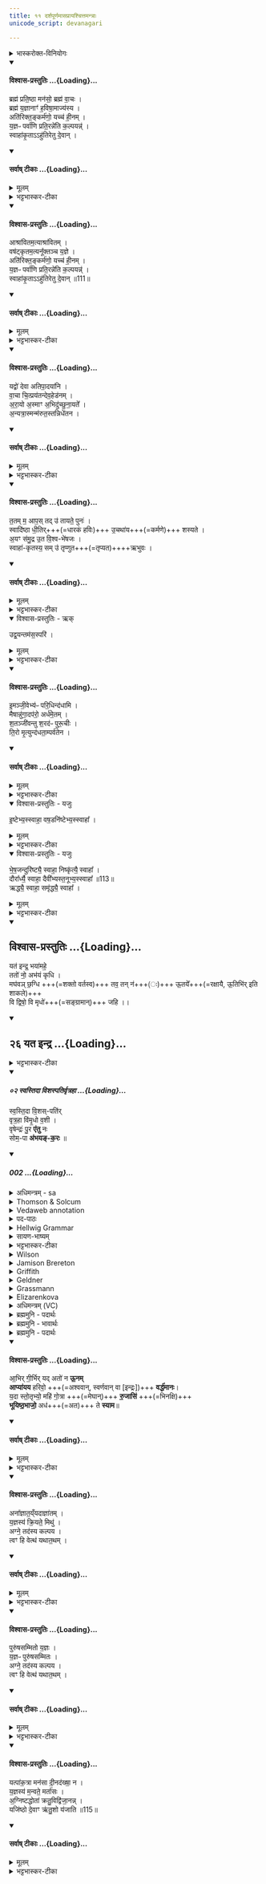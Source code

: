 ```yaml
---
title: ११ दर्शपूर्णमासप्रायश्चित्तमन्त्राः
unicode_script: devanagari

---
```

<details><summary>भास्करोक्त-विनियोगः</summary>

1अथ दर्शपूर्णमासयोः प्रायश्चित्तहोमा नित्याः - ब्रह्म प्रतिष्ठेति द्वे पञ्चपदे शक्वर्यौ ॥ 
</details>
<div class="js_include" newlevelforh1="4" title="विश्वास-प्रस्तुतिः" unfilled url="/vedAH_yajuH/taittirIyam/sArasvata-vibhAgaH/brAhmaNam/Rk/vishvAsa-prastutiH/3/7_achChidra-prAyashchittAdi/11/02_brahma_pratiShThA.md">
<details open><summary><h4>विश्वास-प्रस्तुतिः ...{Loading}...</h4></summary>

ब्रह्म॑ प्रति॒ष्ठा मन॑सो॒ ब्रह्म॑ वा॒चः ।  
ब्रह्म॑ य॒ज्ञानाꣳ॑ ह॒विषा॒माज्य॑स्य ।  
अति॑रिक्त॒ङ्कर्म॑णो॒ यच्च॑ ही॒नम् ।  
य॒ज्ञᳶ पर्वा॑णि प्रति॒रन्ने॑ति क॒ल्पयन्न्॑ ।  
स्वाहा॑कृ॒ताऽऽहु॑तिरेतु दे॒वान् ।
</details>
</div>
<div class="js_include" newlevelforh1="4" title="सर्वाष् टीकाः" unfilled url="/vedAH_yajuH/taittirIyam/sArasvata-vibhAgaH/brAhmaNam/Rk/sarvASh_TIkAH/3/7_achChidra-prAyashchittAdi/11/02_brahma_pratiShThA.md">
<details open><summary><h4>सर्वाष् टीकाः ...{Loading}...</h4></summary>
<details><summary>मूलम्</summary>

ब्रह्म॑ प्रति॒ष्ठा मन॑सो॒ ब्रह्म॑ वा॒चः ।  
ब्रह्म॑ य॒ज्ञानाꣳ॑ ह॒विषा॒माज्य॑स्य ।  
अति॑रिक्त॒ङ्कर्म॑णो॒ यच्च॑ ही॒नम् ।  
य॒ज्ञᳶ पर्वा॑णि प्रति॒रन्ने॑ति क॒ल्पयन्न्॑ ।  
स्वाहा॑कृ॒ताऽऽहु॑तिरेतु दे॒वान् ।
</details>
<details><summary>भट्टभास्कर-टीका</summary>

ब्रह्म आत्मा कर्मणामपादानम् । यथा - 'यत एव यज्ञं प्रयुङ्क्ते । तदेनं प्रतिष्ठापयति' इति । ईश्वरस्य क्रियाशक्तिः वाताख्यः विश्वोपादानभूतः परमात्मा । तदेव ब्रह्म प्रतिष्ठा मनसः, वाचः, यज्ञानां, तत्साधनानां च हविषां, आज्यस्य च । तस्मात् अस्य कर्मणो यदतिरिक्तं मात्राधिक्येन कृतं यच्च हीनं मात्राया ऊनं तत्सर्वं यज्ञः यष्टव्यं तदेव ब्रह्म कल्पयन् गुणीकुर्वन् फलसाधनसमर्थं कुर्वन् पर्वाणि यागकालांश्च प्रतिरन् सम्यङ्निर्वर्तितयागतया वर्धयन् अशून्यं कुर्वन् एति अविच्छेदेन वर्तते । तदर्थं इयं स्वाहाकृता स्वाहाकारेण संस्कृता आहुतिः देवान् एतु गच्छतु तेषां स्थितये भवतु ॥
</details>
</details>
</div>
<div class="js_include" newlevelforh1="4" title="विश्वास-प्रस्तुतिः" unfilled url="/vedAH_yajuH/taittirIyam/sArasvata-vibhAgaH/brAhmaNam/Rk/vishvAsa-prastutiH/3/7_achChidra-prAyashchittAdi/11/05_AshrAvitamatyAshrAvitam_vaShaTkRtamatyanUktanch.md">
<details open><summary><h4>विश्वास-प्रस्तुतिः ...{Loading}...</h4></summary>

आश्रा॑वितम॒त्याश्रा॑वितम् ।  
वष॑ट्कृतम॒त्यनू᳚क्तञ्च य॒ज्ञे ।  
अति॑रिक्त॒ङ्कर्म॑णो॒ यच्च॑ ही॒नम् ।  
य॒ज्ञᳶ पर्वा॑णि प्रति॒रन्ने॑ति क॒ल्पयन्न्॑ ।  
स्वाहा॑कृ॒ताऽऽहु॑तिरेतु दे॒वान् ॥111॥
</details>
</div>
<div class="js_include" newlevelforh1="4" title="सर्वाष् टीकाः" unfilled url="/vedAH_yajuH/taittirIyam/sArasvata-vibhAgaH/brAhmaNam/Rk/sarvASh_TIkAH/3/7_achChidra-prAyashchittAdi/11/05_AshrAvitamatyAshrAvitam_vaShaTkRtamatyanUktanch.md">
<details open><summary><h4>सर्वाष् टीकाः ...{Loading}...</h4></summary>
<details><summary>मूलम्</summary>

आश्रा॑वितम॒त्याश्रा॑वितम् ।  
वष॑ट्कृतम॒त्यनू᳚क्तञ्च य॒ज्ञे ।  
अति॑रिक्त॒ङ्कर्म॑णो॒ यच्च॑ ही॒नम् ।  
य॒ज्ञᳶ पर्वा॑णि प्रति॒रन्ने॑ति क॒ल्पयन्न्॑ ।  
स्वाहा॑कृ॒ताऽऽहु॑तिरेतु दे॒वान् ॥111॥
</details>
<details><summary>भट्टभास्कर-टीका</summary>

2आश्रावितमिति ॥ अस्मिन् यज्ञे यत् आश्रावितं सम्यङ्निर्वर्तिताश्रावणं अत्याश्रावितं असमीचीनाश्रावणं वषट्कृतं सम्यक् वषट्कारेण दत्तं अत्यनूक्तं असमीचीनानुवचनम् ।  
अतिरिक्तमित्यादि । समानम् । समीचीनकरणमत्र कल्पनं वेदितव्यम् ॥  

-  तस्मात् अस्य कर्मणो यदतिरिक्तं मात्राधिक्येन कृतं यच्च हीनं मात्राया ऊनं तत्सर्वं यज्ञः यष्टव्यं तदेव ब्रह्म कल्पयन् गुणीकुर्वन् फलसाधनसमर्थं कुर्वन् पर्वाणि यागकालांश्च प्रतिरन् सम्यङ्निर्वर्तितयागतया वर्धयन् अशून्यं कुर्वन् एति अविच्छेदेन वर्तते । तदर्थं इयं स्वाहाकृता स्वाहाकारेण संस्कृता आहुतिः देवान् एतु गच्छतु तेषां स्थितये भवतु ॥
</details>
</details>
</div>
<div class="js_include" newlevelforh1="4" title="विश्वास-प्रस्तुतिः" unfilled url="/vedAH_yajuH/taittirIyam/sArasvata-vibhAgaH/brAhmaNam/Rk/vishvAsa-prastutiH/3/7_achChidra-prAyashchittAdi/11/08_yadvo_devA.md">
<details open><summary><h4>विश्वास-प्रस्तुतिः ...{Loading}...</h4></summary>

यद्वो॑ देवा अतिपा॒दया॑नि ।  
वा॒चा चि॒त्प्रय॑तन्देव॒हेड॑नम् ।  
अ॒रा॒यो अ॒स्माꣳ अ॒भिदु॑च्छुना॒यते᳚ ।  
अ॒न्यत्रा॒स्मन्म॑रुत॒स्तन्निधे॑तन ।
</details>
</div>
<div class="js_include" newlevelforh1="4" title="सर्वाष् टीकाः" unfilled url="/vedAH_yajuH/taittirIyam/sArasvata-vibhAgaH/brAhmaNam/Rk/sarvASh_TIkAH/3/7_achChidra-prAyashchittAdi/11/08_yadvo_devA.md">
<details open><summary><h4>सर्वाष् टीकाः ...{Loading}...</h4></summary>
<details><summary>मूलम्</summary>

यद्वो॑ देवा अतिपा॒दया॑नि ।  
वा॒चा चि॒त्प्रय॑तन्देव॒हेड॑नम् ।  
अ॒रा॒यो अ॒स्माꣳ अ॒भिदु॑च्छुना॒यते᳚ ।  
अ॒न्यत्रा॒स्मन्म॑रुत॒स्तन्निधे॑तन ।
</details>
<details><summary>भट्टभास्कर-टीका</summary>

3यद्व डति जगती त्रिष्टुब्वा ॥ हे देवाः! मरुतः! युष्माकं संबन्धि यत् कर्म अहं अतिपादयानि अतिपन्नं यथाकामं करोमि । अकरणं अन्यथा करणं चातिपत्तिः । कामचारकरणे लोट् । वाचा चित् वाचा च, सामर्थ्यात् मनसा चेति गम्यते । प्रयतं प्रकर्षेण यतं उपरतम् । यम उपरमे । अत एव देवहेडनं देवानां क्रोधनम् । यच्चास्मान् अरायः निर्धनान् । 'ऊडिदम्' इति विभक्तेरुदात्तत्वं रैशब्दादपि भवति । अभिदुच्छुनायते आभिमुख्येन नाशयति अस्मान्वा अभिलक्ष्य दुच्छुनेवाचरति । दुच्छुना दारिद्र्यम्, तदिवास्मान् पीडयतीति यावत् । ईदृशं अतिपन्नं कर्म तत् अस्मत्तः अन्यत्र निधेतन स्थापयत तत्फलं अस्मासु मा भूत् । दधातेर्लिङि 'लिङ्याशिष्यङ्' यासुट्, 'अतो येयः' 'तप्तनप्तनधनाश्च' इति तनादेशः ॥
</details>
</details>
</div>
<div class="js_include" newlevelforh1="4" title="विश्वास-प्रस्तुतिः" unfilled url="/vedAH_yajuH/taittirIyam/sArasvata-vibhAgaH/brAhmaNam/Rk/vishvAsa-prastutiH/3/7_achChidra-prAyashchittAdi/11/11_tatamma_Apastadu.md">
<details open><summary><h4>विश्वास-प्रस्तुतिः ...{Loading}...</h4></summary>

त॒तम् म॒ आप॒स् तद् उ॑ तायते॒ पुनः॑ ।  
स्वादि॑ष्ठा धी॒तिर्+++(=धारकं हविः)+++ उ॒चथा॑य+++(=कर्मणे)+++ शस्यते ।  
अ॒यꣳ स॑मु॒द्र उ॒त वि॒श्व-भे॑षजः ।  
स्वाहा॑-कृतस्य॒ सम् उ॑ तृप्णुत+++(=तृप्यत)++++ऋभुवः ।
</details>
</div>
<div class="js_include" newlevelforh1="4" title="सर्वाष् टीकाः" unfilled url="/vedAH_yajuH/taittirIyam/sArasvata-vibhAgaH/brAhmaNam/Rk/sarvASh_TIkAH/3/7_achChidra-prAyashchittAdi/11/11_tatamma_Apastadu.md">
<details open><summary><h4>सर्वाष् टीकाः ...{Loading}...</h4></summary>
<details><summary>मूलम्</summary>

त॒तम्म॒ आप॒स्तदु॑ तायते॒ पुनः॑ ।  
स्वादि॑ष्ठा धी॒तिरु॒चथा॑य शस्यते ।  
अ॒यꣳ स॑मु॒द्र उ॒त वि॒श्वभे॑षजः ।  
स्वाहा॑कृतस्य॒ समु॑तृप्णुतर्भुवः ।
</details>
<details><summary>भट्टभास्कर-टीका</summary>

4ततं म इति जगती ॥ मम **आपः** कर्म **ततं** विस्तीर्णं यावज्जीवसंकल्पात् ।  
**तद्** एव इदानीं अनेन होमेन **पुनः तायते** भूयोपि विस्तीर्यते । किञ्च - **स्वादिष्ठा** स्वादुतमा **धीतिः** धारकं हविः । संज्ञायां क्तिन् । **उचथाय** कर्मणे हविषः समवायाधारत्वात् उचथः । उच समवाये, औणादिकः थप्रत्ययः । यत्र समवैति तदर्थं स्वादिष्ठं भूत्वा अनेन होमेन हविः शस्यते, प्रशस्ततां भजते । यस्मादेवं तस्मात् **अयं समुद्रः** समुद्रोपमम् इदं दीयमानं आज्यं, अपि च **विश्वभेषजः** सर्वानिष्ट-शमनहेतुः, न तु धृतान्तरवत् कतिपयरोगभेषजम् ।  
तस्य तादृशस्य **स्वाहाकृतस्य** स्वाहाकारेण प्रदत्तस्य **समु तृप्णुत**, उकारो ऽवधारणे, संतृप्यत, यस्य णुत्वम् । हे ऋभुवः! देवाः! । छान्दसः उवङादेशः । सुहितार्थयोगे षष्ठीसमासप्रतिषेधेन षष्ठ्याः ज्ञापितत्वात् स्वाहाकृतस्येति षष्ठी ।
</details>
</details>
</div>
<details open><summary>विश्वास-प्रस्तुतिः - ऋक्</summary>

उद्व॒यन्तम॑स॒स्परि॑ ।  
</details>
<details><summary>मूलम्</summary>

उद्व॒यन्तम॑स॒स्परि॑ ।  
</details>
<details><summary>भट्टभास्कर-टीका</summary>

उद्वयं तमस इत्यादि नवानां प्रतीका गृह्यन्ते । व्याख्याताश्च ग्रहकाण्डादिषु मन्त्राः । उद्वयं तमसस्परि पश्यन्तः , उदु त्यं जातवेदसं , चित्रं देवानां62, इमं मे वरुण श्रुधि , तत्त्वा यामि ब्रह्मणा63, त्वं नो अग्ने वरुणस्य , स त्वंनो अग्रेऽवमः64, त्वमग्ने अयाऽस्ययासन् , प्रजापते न त्वत् ॥  

-  उद्व॒यन्तम॑स॒स्परि॑ ।  
पश्य॑न्तो॒ ज्योति॒रुत्त॑रम् ।  
दे॒वन्दे॑व॒त्रा सूर्य᳚म् ।  
अग॑न्म॒ ज्योति॑रुत्त॒मम् ॥ 43॥   

  -  टीका 25अथ पञ्चविंशीमाह - तमसस्परि तमसः अन्धकारात् परि ऊर्ध्वं उत्तरमुत्कृष्टं ज्योतिः उत्पश्यन्त उत्कर्षेण पश्यन्तो वयं देवत्रा देवेषु मध्ये देवं द्योतमानं सूर्यरूपमुत्तमं ज्योतिः अगन्म प्राप्ताः स्मः । 'यद्देवा देवहेडनम्' इत्येताः षडृचः पापक्षयार्थे कर्मणि द्रष्टव्याः ॥


इ॒मम्मे॑ वरुण॒ तत्त्वा॑ यामि ।  

- इ॒मम्मे॑ वरुण श्रुधी॒ हव॑म॒द्या च॑ मृडय ।   
त्वाम॑व॒स्युराच॑के ।   

  - अथ 'ये कृष्णास्स्युस्तं वारुणं चरुं निर्वपेत्' इत्यस्याः पुरोनुवाक्या - इमं म इति गायत्री । श्रुधीति प्रथमपादान्तः ॥ हे वरुण इममस्मदीयं हवमाह्वानं श्रुधि शृणु । 'बहुलं छन्दसि' इति शपो लुक् । 'श्रुशृणुपृकृवृभ्यः' इति धिभावः । श्रुत्वा चाद्यैव मां मृडय सुखय । यस्मादहं त्वामवस्युः रक्षणमात्मन इच्छन् । 'क्याच्छन्दसि' इत्युप्रत्ययः । आचके आभिमुख्येन शब्दयामि प्रार्थये । कै गै शब्दे ॥
  - 'यावतोऽश्वान् प्रतिगृह्णीयात् तावतो वारुणान् चतुष्कपालान्निर्वपेत्' इत्यस्याः पुरोऽनुवाक्या - इमं मे वरुण श्रुधी हवम् इति गायत्री ॥ 'इन्द्रं वो विश्वतस्परीन्द्रं नरः' इत्यत्र व्याख्याता । हे वरुण इमं मे हवं आह्वानं श्रुधि शृणु । अद्यास्मिम् कर्मणि मां मृडय त्वामहं अवस्युः -रक्षणाय आचके आभिमुख्येन भजे ॥

- तत्त्वा॑ यामि॒ ब्रह्म॑णा॒ वन्द॑मान॒स्तदाशा᳚स्ते॒ यज॑मानो ह॒विर्भिः॑ ।  
  अहे॑डमानो वरुणे॒ह बो॒द्ध्युरु॑शꣳस॒ मा न॒ आयु॒ᳶ प्रमो॑षीः ॥

  -  तत्रैव याज्या - तत्त्वेति त्रिष्टुप् ॥ हे वरुण ब्रह्मणा मन्त्रेण त्वामेव वन्दमानः स्तुवन्नहं तत्तदर्थम् । चतुर्थ्या लुक् । तदर्थमेव त्वां यामि भजे । यद्वा - तदेव त्वां यामि याचे । छान्दसोन्त्यलोपः, परस्मैपदं च । यजमानोपि सर्वस्तदेवाशास्ते हविर्भिश्चरुपुरोडाशादिभिः हे उरुशंस महास्तुतिक त्वमपि तामस्मदीयां विज्ञापनां इह कर्माणि अहेडमानः अक्रुद्ध्यन् बोधि बुध्यस्व । पूर्ववद्विकरणस्य लुक्, 'हुझल्भ्यो हेर्धिः', 'वा छन्दसि' इत्यपित्त्वादेव ङित्त्वाभावाद्गुणः, अन्त्यलोपश्छान्दसः । किम्पुनस्तत्प्रार्थनीयमित्याह - नः अस्माकं आयुर्दीप्तिमन्नं वा मा प्रमोषीः मा छेत्सीः तदर्थं विशं च रा[राष्ट्रं चा]वगमयेति भावः ॥

  - 12 तत्रैव याज्या - तत्त्वा यामि ब्रह्मणा वन्दमान इति त्रिष्टुप् ॥ इयमपि तत्रैव व्याख्याता । हे वरुण अहं ब्रह्मणा मन्त्रेण हविषा त्वां वन्दमानः स्तुवन् अहं त्वामभियाचे यजमानोऽपि तदेव हविर्भिराशास्ते त्वमपि तत्? अहेडमानः अक्रुध्यन् इह कर्मणि बुद्ध्यस्व । किंपुनः तत्? हे वरुण उरु शंसमानः अस्माकमायुर्मा प्रमोषीरिति ॥

उदु॒त्यञ्चि॒त्रम् ॥112॥  

-  मन्त्रः   [ उदु॒ त्यञ्जा॒तवे॑दसन्दे॒वव्ँव॑हन्ति के॒तवः॑ ।  
   दृ॒शे विश्वा॑य॒ सूर्य᳚म् ॥      

  - टीका अथ दाक्षिणं काण्डं सौम्यमेव । तत्र शौरीभ्यामृग्भ्यां गार्हपत्ये जुहोति - उदुत्यमिति प्रथमा गायत्री, द्वितीया त्रिष्टुप् ॥   
तत्र प्रथमा - 'उदायुषा' इत्यत्र व्याख्याता । त्यं तं इमं देवं जातवेदसं जातप्रज्ञं जातानां वेदितारं केतवो रश्मय उद्वहन्ति ऊर्ध्वं वहन्ति दृशे द्रष्टुं विश्वाय विश्वार्थं, विश्वो लोको यथैनं पश्येदिति । 'सुवर्गाय वा एतानि लोकाय हुयन्ते यद्दाक्षिणानि' इत्यादि ब्राह्मणम् ॥]  

  -  5'यो ब्रह्मवर्चसकामस्स्यात्तस्मा एतं सौर्यं चरुं निर्वपेत्' इत्यस्याः पुरोनुवाक्या - उदु त्यमिति गायत्री ॥ व्याख्यातेयं ग्रहेषु , अस्या इदं प्रतीकग्रहणम् । तमिमं जातवेदसं देवं सूर्यं केतवो रश्मय उद्वहन्ति विश्वस्य लोकस्य दर्शनार्थमिति ॥   

  - सौर्यर्चा कृष्णाजिनं पुरस्तात्प्रत्यानह्यत्यूर्ध्वग्रीवम् - उदुत्यमिति गायत्र्या ॥ त्यं तं जातवेदसं जातानां वेदितारम् । 'गतिकारकयोरपि' इत्यसुन्प्रत्ययः । जातप्रज्ञानं वा सूर्यं देवं देवनादिगुणयुक्तं उद्वहन्ति ऊर्ध्वं वहन्ति केतवो रश्मयः दृशे द्रष्टुम् । 'दृशे विख्ये च' इति निपात्यते । विश्वाय विश्वार्थं विश्वं लोको यथा एनं पश्येत् तदनुरूपमुद्वहन्ति । स्मैभावाभावश्छान्दंसः । क्रियमाणेन का सङ्गतिः? उच्यते - एतस्य कर्मणस्सामर्थ्यादेतदेवं भवतीति ॥   

  - 31अथ सौम्यस्य पुरोनुवाक्या याज्या चा - 'उदु त्यं जात्वेदसम्', 'चित्रं देवानाम्' इति गायत्रीत्रिष्टुभौ ॥ व्याख्याते चैते । अत्र प्रतीकग्रहणम् । तमिमं जातवेदसं जातप्रज्ञानं सूर्यं देवं केतवः उद्वहन्ति यथा सर्वेषां द्रष्टुं योग्यो भवतीति ॥  


-  मन्त्रः   चि॒त्रन्दे॒वाना॒मुद॑गा॒दनी॑क॒ञ्चख्षु॑र्मि॒त्रस्य॒ वरु॑णस्या॒ग्नेः ।  
  आऽप्रा॒ द्यावा॑पृथि॒वी अ॒न्तरि॑ख्ष॒ꣳ॒ सूर्य॑ आ॒त्मा जग॑तस्त॒स्थुष॑श्च ॥  

  -  टीका अथ द्वितीया - चित्रं चायनीयं देवानामनीकं सङ्घातरूपम्मण्डलम् । यद्वा - देवानां रश्मीनां अनीकं मुखं समुदायस्थानं वा । मित्रादीनां देवानामपि चक्षुस्स्थानं , तेपि हि तेन प्रकाशितं पश्यन्ति । यद्वा - मित्रत्वादिपदप्राप्तिहेतुत्वाच्चक्षुरित्युपचर्यते । उपलक्षणं चैतत्, सर्वदेवतापदलाभहेतुत्वात्; भवति मण्डलोपासनमिति । इर्दृशमण्डलमुदगात् उदेति । छान्दसो लुङ्, 'गातिस्था' इति सिचो लुक् । यदा ईदृशम्मण्डलमुदेति तदा तन्मण्डलान्तर्गतो भगवान् सूर्यः जगतो जङ्गमस्य तस्थुषः स्थावरस्य च विश्वस्यात्मा द्यावापृथिवी द्यावापृथिव्यौ अन्तरिक्षं च रश्मिभिराप्राः आपूरयति । प्रा पूरणे पुरुषव्यत्ययः, अदादित्वाच्छपो लुक् । द्यौश्च पृथिवी च द्यावापृथिव्यौ । 'दिवो द्यावा' इति द्यावादेशः, 'वा छन्दसि' इति पूर्वसवर्णदीर्घः', 'देवताद्वन्द्वे च' इति पूर्वोत्तरयोर्युगपत्प्रकृतिस्वरत्वम्, पृथिवीशब्दो ङीषन्तोन्तोदात्तः । ईदृशो भगवाननेन होमेनास्माकमभिमतं साधयत्विति ॥

  -  32द्वितीया - चित्रं चायनीयं देवानां सर्वेषामनीकं अनीकभूतं मित्रस्य वरुणस्य च अग्नेश्चक्षुस्थानीयं जङ्गमस्य स्थावरस्य आत्मभूतः सूर्य उदगात् उदेति । उदेत्य च द्यावापृथिवी अन्तरिक्षं च रश्मिभिरापूरयतीति ॥

  -  6तत्रैव याज्या - चित्रमिति त्रिष्टुप् ॥ इयमपि तत्रैव व्याख्याता । प्रतीकग्रहणमेवेदम् । चित्रं चायनीयं देवानामनीकं चमूस्थानीयं मित्रादीनामपि चक्षुस्स्थानीयमुदगादुद्गच्छति । उदुत्यं च द्यावापृथिवी अन्तरिक्षं च आप्रा आप्रात् आपूरयन्ति । जगतः जङ्गमस्य तस्थुषः स्थावरस्य चात्मा सूर्य इति ॥

त्वन्नो॑ अग्ने॒ स त्वन्नो॑ अग्ने ।  

- पूर्णमन्त्रपाठः  
-  [ त्वन्नो॑ अग्ने॒ वरु॑णस्य वि॒द्वान्दे॒वस्य॒ हेडोऽव॑ यासिसीष्ठाः  ।  
यजि॑ष्ठो॒ वह्नि॑तम॒श्शोशु॑चानो॒ विश्वा॒ द्वेषाꣳ॑सि॒ प्र मु॑मुग्ध्य॒स्मत्  ।  

- अथ त्वं नो अग्ने स त्वं नो अग्ने इति गायत्रीत्रिष्टुभौ ॥
क्वचिदाग्निवारुणे विनियोगो द्रष्टव्यः ।  
प्रायश्चित्ते वा । तत्र प्रथमा - हे अग्ने विद्वान् सर्वार्थसाधनो वा यज्ञे स त्वं देवस्य वरुणस्य हेडः क्रोधः अनादरो वा पाशग्रहणादिकः नः अस्माकं अस्मत्संबन्धि अवयासिसीष्ठाः अपनय । अवपूर्वात् यासेर्ण्यन्तादाशीर्लिङि इडादावपि णिलोपश्छान्दसः । 'छन्दस्युभयथा' इति लिङ्वा सार्वधातुकत्वादिडभावो ङित्त्वं च । किं च – यजिष्ठः यष्टृतमः । यष्टृशब्दात् 'तुश्छन्दसि' इतीष्ठन् प्रत्ययः । 'तुरिष्ठमेयस्सु' इति तृशब्दस्य लोपः । वह्नितमः हविषां वोढृतमः शोशुचानः अतिशयेन दीप्यमानः । 'अभ्यस्तानामादिः' इत्याद्युदात्तत्वम् । ईदृशः त्वं विश्वानि वरुणव्यतिरिक्तान्यपि द्वेष्टॄणि वा रक्षःप्रभृतीनि अस्मत् अस्मत्तः प्रमुमुग्धि प्रकर्षेण मोचय । 'बहुर्लं छन्दसि' इति शपश्लुः ॥

- पूर्णमन्त्रपाठः  
- स त्वन्नो॑ अग्नेऽव॒मो भ॑वो॒ती नेदि॑ष्ठो अ॒स्या उ॒षसो॒ व्यु॑ष्टौ  ।  
अव॑ यख्ष्व नो॒ वरु॑णम् [72] ररा॑णो वी॒हि मृ॑डी॒कꣳ सु॒हवो॑ न एधि  ।  

- अथ द्वितीया - हे अग्ने स त्वं नः अस्माकं अवमः अविता भव ऊत्या गमनेन । यद्वा - ऊत्या रक्षणेन अवमः अर्वाचीनः प्रत्यासन्नो भव । अस्या उषसो रात्रेरवसाने प्रातरेव अस्माकं नेदिष्ठः अन्तिकतमः अस्मिन् दिवसे प्रातरेव अस्मत्पार्श्वमागतस्त्वमिदानीं तत्क्षणेनापि प्रत्यासन्नतरो भवेति । 'अन्तिकबाढ योर्नेदसाधौ' । किञ्च - रराणः अस्मदीये परिचरणे रममाण अस्माकं वरुणं वारकं वरुणप्रवर्तितं वा पापरोगादिकमवयक्ष्व नाशय । 'बहुलं छन्दसि' इति शपो लुक् । रातेः शानचि अन्त्यलोपश्छान्दसः, पूर्वपदाद्युदात्तत्वम् । तदर्थं वीहि भुङ्क्ष्व मृडीकं सुखहेतुमिदं हविः । किञ्च - नः अस्माकं सुहवः शोभनाह्वानश्च एधि भव । आह्वानप्रयोजनस्य सद्यस्सम्पत्तिः शोभनत्वम् । 'आद्युदात्तं द्व्यच्छन्दसि' इत्युत्तरपदाद्युदात्तत्वम् ॥]

त्वम॑ग्ने अ॒यासि॒ प्रजा॑पते ।  


-   मन्त्रः
त्वम॑ग्ने अ॒यासि॑ ।  
अ॒या सन्मन॑सा हि॒तः ।  
अ॒या सन् ह॒व्यमू॑हिषे ।  
अ॒या नो॑ धेहि भेष॒जम् ।  

  - टीका 23त्वमग्ने अयाऽसीत्यनुष्टुप् ॥ हें! अग्रे! त्वं अया अयमेवासि । इदमः प्रथमैकवचनस्य 'सुपां सुलुक्' इति डादेशः । टिलोपे 'अनुदात्तस्य च यत्रोदात्तलोपः' इति उदात्तनिवृत्तिस्वरेण आकारस्य उदात्तत्वम् । अयमेवासि त्वम् । तव याथात्म्यं न जानीमः यं त्वां वयं प्रपश्यामः अयमेवासि । किं च अया अयमेव सन् मनसा हितः युक्तैर्धृतः । नान्यं जानीम इति । अपि च अयमेव सन् हव्यमूहिषे आस्माकीनं हविर्वह । छान्दसो लिङ् । किञ्च अयमेव त्वमस्माकं भेषजमनिष्टशमनं धेहि अस्मासु स्थापय । किमनेन रूपेण कर्तुं न शक्यत इति भावः ॥

-  प्रजा॑पते॒ न त्वदे॒तान्य॒न्यो विश्वा॑ जा॒तानि॒ परि॒ ता ब॑भूव ।    
     यत्का॑मास्ते जुहु॒मस्तन्नो॑ अस्तु व॒यꣵ स्या॑म॒ पत॑यो रयी॒णाम् ॥ [28]  

  -  युवराजस्य प्रतिहितस्य गृहे जुहोति - प्रजापत इति त्रिष्टुभा ॥ हे प्रजापते त्वत्तोन्यः कश्चिदपि तान्येतानि विश्वा विश्वानि जातानि जन्मवन्ति वस्तूनि परिबभूव परिभवति वाप्नोति परिगृह्णाति वा । यद्वा - त्वदेतानि त्वत्तो जातानि विश्वानि वस्तूनि कश्चिदन्यः पीरबभूव न त्वमेव परिभवसि, तस्मादेवं तावन्महानुभावस्त्वम् । न च मया किञ्चिदज्ञातमस्ति ; अतो यत्कामा यत्फलं कामयमानाः ते जुहुमस्तन्नोस्माकमस्तु त्वत्प्रसादात् स कामोस्माकं सम्पद्यताम् । 'शीलिकामिभिक्षाचरिभ्यः' इति णः, पूर्वपदप्रकृतिस्वरत्वं च । इदं तु विशेषेणेत्याह - वयं रयीणां धनानां पतयः सर्वदा स्यामेत्याशास्ते ॥

  -  हे प्रजापते न खलु कश्चित् त्वत्तोन्यः तान्येतानि विश्वानि जातानि भूतानि परिबभूव परिभवति । तस्माद्यत्कामा वयं जुहुमस्तन्नोस्माकमस्तु । किञ्च - वयं रयीणां पतयस्स्वामिनश्च स्यामेति ॥

  - 20'यः प्रजाकामस्स्यात्तस्मा एतं प्राजापत्यं गार्मुतं चरुं निर्वपेत्' इत्यस्याः पुरोऽनुवाक्या - प्रजापते न त्वदिति त्रिष्टुप् ॥
व्याख्यातेयं 'सोमस्य त्विषिरसि' इत्यत्र इह त्वस्याः प्रतीकं गृह्यते । हे प्रजापते त्वदन्य एतानि विश्वानि जातानि भुवनानि परिबभूव सर्वतो व्याप्नोति । तस्माद्यद्यत्कामयमानास्ते जुहुमो वयं तत्तथैवास्माकमस्तु वयं रयीणां पतयस्स्यामेति ॥
</details>
<div class="js_include" newlevelforh1="4" title="विश्वास-प्रस्तुतिः" unfilled url="/vedAH_yajuH/taittirIyam/sArasvata-vibhAgaH/brAhmaNam/Rk/vishvAsa-prastutiH/3/7_achChidra-prAyashchittAdi/11/17_imanjIvebhyapH_paridhindadhAmi.md">
<details open><summary><h4>विश्वास-प्रस्तुतिः ...{Loading}...</h4></summary>

इ॒मञ्जी॒वेभ्य॑ᳶ परि॒धिन्द॑धामि ।  
मैषान्नु॑गा॒दप॑रो॒ अर्ध॑मे॒तम् ।  
श॒तञ्जी॑वन्तु श॒रद॑ᳶ पुरू॒चीः ।  
ति॒रो मृ॒त्युन्द॑धता॒म्पर्व॑तेन ।
</details>
</div>
<div class="js_include" newlevelforh1="4" title="सर्वाष् टीकाः" unfilled url="/vedAH_yajuH/taittirIyam/sArasvata-vibhAgaH/brAhmaNam/Rk/sarvASh_TIkAH/3/7_achChidra-prAyashchittAdi/11/17_imanjIvebhyapH_paridhindadhAmi.md">
<details open><summary><h4>सर्वाष् टीकाः ...{Loading}...</h4></summary>
<details><summary>मूलम्</summary>

इ॒मञ्जी॒वेभ्य॑ᳶ परि॒धिन्द॑धामि ।  
मैषान्नु॑गा॒दप॑रो॒ अर्ध॑मे॒तम् ।  
श॒तञ्जी॑वन्तु श॒रद॑ᳶ पुरू॒चीः ।  
ति॒रो मृ॒त्युन्द॑धता॒म्पर्व॑तेन ।
</details>
<details><summary>भट्टभास्कर-टीका</summary>

5इमं जीवेभ्य इति त्रिष्टुप् ॥ जीवेभ्यः जीवनार्थं जीवानां वा परिधिं सर्वतः धातारं रक्षकं दधामि स्थापयामि एतद्धोमात्मकम् । अतः एषां अनेन होमेन रक्षितानां जीवानां मध्ये अपरः कश्चिदपि मा गात् मा गमत् । नु इति क्षिप्रार्थे । एतमर्धं पुरुषायुषस्य प्रथमार्धं पञ्चाशद्वर्षलक्षणं आयुष्ट्वेन मा गात् तावत्यायुषि मा मृतेति यावत् । यद्बा - एतमर्थं ऋद्धिं ऋद्धिहेतुम् । वर्णव्यत्ययो वा एतमर्धम् । प्रथमे पक्षे छान्दसमाद्युदात्तत्वम् । किन्तु शतं जीवन्तु शरदः संवत्सरान् पुरूचीः पुरून् बडून्वा नानाविधान् भोगान् अञ्चतीति, नकाराकारयोः लुप्तयोः 'चौ' इति दीर्घत्वम् । अत एव मृत्युं तिरोदधतां विनष्टं कुरुताम् पर्वतेन पर्वणि क्रियमाणेन अनेन होमेन । 'पर्वमरुद्भ्यां तन्' इति तन्प्रत्ययः । पर्वतवदभेद्येन वा ॥
</details>
</details>
</div>
<details open><summary>विश्वास-प्रस्तुतिः - यजुः</summary>

इ॒ष्टेभ्य॒स्स्वाहा॒ वष॒डनि॑ष्टेभ्य॒स्स्वाहा᳚ ।  
</details>
<details><summary>मूलम्</summary>

इ॒ष्टेभ्य॒स्स्वाहा॒ वष॒डनि॑ष्टेभ्य॒स्स्वाहा᳚ ।  
</details>
<details><summary>भट्टभास्कर-टीका</summary>

6इष्टेभ्य इत्यादीनि यजूंषि ॥ इष्टेभ्यः सम्यग्यागेनाराधितेभ्यः अग्न्यादिभ्यः स्वाहुतमिदमस्तु तृप्त्यतिशयाय । वषडनिष्टेभ्यः ये अनिष्टा वष्ट्कारेण अनाराधिताः देवाः तेभ्यः इदमेव वषट्कृतं हविरस्तु तदर्थं इदं स्वाहुतं करोमि ।  
</details>
<details open><summary>विश्वास-प्रस्तुतिः - यजुः</summary>

भे॒ष॒जन्दुरि॑ष्ट्यै॒ स्वाहा॒ निष्कृ॑त्यै॒ स्वाहा᳚ ।  
दौरा᳚र्ध्यै॒ स्वाहा॒ दैवी᳚भ्यस्त॒नूभ्य॒स्स्वाहा᳚ ॥113॥  
ऋद्ध्यै॒ स्वाहा॒ समृ॑द्ध्यै॒ स्वाहा᳚ ।  
</details>
<details><summary>मूलम्</summary>

भे॒ष॒जन्दुरि॑ष्ट्यै॒ स्वाहा॒ निष्कृ॑त्यै॒ स्वाहा᳚ ।  
दौरा᳚र्ध्यै॒ स्वाहा॒ दैवी᳚भ्यस्त॒नूभ्य॒स्स्वाहा᳚ ॥113॥  
ऋद्ध्यै॒ स्वाहा॒ समृ॑द्ध्यै॒ स्वाहा᳚ ।  
</details>
<details><summary>भट्टभास्कर-टीका</summary>

भेषजं अनिष्टकारित्वशमनं दुरिष्टचै दुरिष्ट्याः प्रमादादिना विगुणा इष्टिः दुरिष्टिः तस्याः स्विष्टं स्वाहुतमिदमस्तु । निष्कृतिः प्रायश्चित्तार्थो होमादिः । तत्सामर्थ्यार्थं स्वाहुतमिदमस्तु ॥
</details>
<div class="js_include" newlevelforh1="2" title="विश्वास-प्रस्तुतिः" unfilled url="/vedAH_yajuH/taittirIyam/sArasvata-vibhAgaH/brAhmaNam/Rk/vishvAsa-prastutiH/3/7_achChidra-prAyashchittAdi/11/26_yata_indra.md">
<details open><summary><h2>विश्वास-प्रस्तुतिः ...{Loading}...</h2></summary>

यत॑ इन्द्र॒ भया॑महे॒  
ततो॑ नो॒ अभ॑यं कृधि ।  
मघ॑वञ् छ॒ग्धि +++(=शक्तो वर्तस्व)+++ तव॒ तन् न॑+++(ः)+++ ऊ॒तये᳚+++(=रक्षायै, ऊ॒तिभि॑र् इति शाकले)+++  
वि द्विषो॒ वि मृधो॑+++(=सङ्ग्रामान्)+++ जहि ।।

</details>
</div>
<div class="js_include" newlevelforh1="2" unfilled url="/vedAH_yajuH/taittirIyam/sArasvata-vibhAgaH/brAhmaNam/Rk/sarvASh_TIkAH/3/7_achChidra-prAyashchittAdi/11/26_yata_indra.md">
<details open><summary><h2>२६ यत इन्द्र ...{Loading}...</h2></summary>
<details><summary>भट्टभास्कर-टीका</summary>

7यत इन्द्रेति पथ्या बृहती ॥ हे इन्द्र! यतः मृत्युरोगचोरादेर्हेतोः वयं भयामहे बिभीमः । व्यत्ययेन शप्, आत्मनेपदं च । ततः नः अस्माकं यथा भयं न भवति तथा कृधि कुरु । शपो लुकि, 'श्रुशृणुपृकृवृभ्यः' इति घिभावः । हे मघवन्! तव या ऊतिः रक्षा अनितरसाधारणी तत् तस्याः नः अस्मदर्थं तां रक्षां कर्तुं त्वमेव शग्धि शक्तो वर्तस्व । छान्दसो वर्तमाने लोट्, प्राक्काले वा । त्वदीयरक्षाशक्तेः प्रदर्शनकालोऽयम् । 'ऊतियूति' इति क्तिनः उदात्तत्वम् । किञ्च - विद्विषः शत्रून् विमृधः सङ्ग्रामांश्च जहि विनाशय । 'हन्तेर्जः' ॥
</details>
</details>
</div>
<div class="js_include" includetitle="false" newlevelforh1="5" unfilled url="/vedAH_Rk/shAkalam/saMhitA/vishvAsa-prastutiH/10/152/02_svastidA_vishaspatirvRtrahA.md">
<details open><summary><h5>०२ स्वस्तिदा विशस्पतिर्वृत्रहा ...{Loading}...</h5></summary>


स्व॒स्ति॒दा वि॒शस्-पति॑र्  
वृत्र॒हा वि॑मृ॒धो व॒शी ।  
वृषेन्द्रः॑ पु॒र **ए॑तु** नः  
सोम॒-पा **अ॑भयङ्-क॒रः** ॥

</details>
</div>
<div class="js_include" includetitle="false" newlevelforh1="5" unfilled url="/vedAH_Rk/shAkalam/saMhitA/sarvASh_TIkAH/10/152/02_svastidA_vishaspatirvRtrahA.md">
<details open><summary><h5>002 ...{Loading}...</h5></summary>
<details><summary>अधिमन्त्रम् - sa</summary>

- देवता - इन्द्रः
- ऋषिः - शासो भारद्वाजः
- छन्दः - अनुष्टुप्
</details>
<details><summary>Thomson & Solcum</summary>

सुअस्तिदा꣡ विश꣡स् प꣡तिर्  
वृत्रहा꣡ विमृधो꣡ वशी꣡  
वृ꣡षे꣡न्द्रः पुर꣡ एतु नः  
सोमपा꣡ अभयंकरः꣡
</details>
<details><summary>Vedaweb annotation</summary>

_________
**Strata**  
Popular for linguistic reasons, and possibly also for non-linguistic reasons

_________
**Pāda-label**  
popular;; epic anuṣṭubh (292)  
popular;; epic anuṣṭubh (292)  
popular;; epic anuṣṭubh (292)  
popular;; epic anuṣṭubh (292)
_________
**Morph**  
pátiḥ ← páti- (nominal stem)  
{case:NOM, gender:M, number:SG}

svastidā́ḥ ← svastidā́- (nominal stem)  
{case:NOM, gender:M, number:SG}

viśáḥ ← víś- (nominal stem)  
{case:GEN, gender:F, number:SG}

vaśī́ ← vaśín- (nominal stem)  
{case:NOM, gender:M, number:SG}

vimr̥dháḥ ← vimŕ̥dh- (nominal stem)  
{case:GEN, gender:M, number:SG}

vr̥trahā́ ← vr̥trahán- (nominal stem)  
{case:NOM, gender:M, number:SG}

etu ← √i- 1 (root)  
{number:SG, person:3, mood:IMP, tense:PRS, voice:ACT}

índraḥ ← índra- (nominal stem)  
{case:NOM, gender:M, number:SG}

naḥ ← ahám (pronoun)  
{case:ACC, number:PL}

purás ← purás (invariable)  
{}

vŕ̥ṣā ← vŕ̥ṣan- (nominal stem)  
{case:NOM, gender:M, number:SG}

abhayaṁkaráḥ ← abhayaṁkará- (nominal stem)  
{case:NOM, gender:M, number:SG}

somapā́ḥ ← somapā́- (nominal stem)  
{case:NOM, gender:M, number:SG}

</details>
<details><summary>पद-पाठः</summary>

स्व॒स्ति॒ऽदाः । वि॒शः । पतिः॑ । वृ॒त्र॒ऽहा । वि॒ऽमृ॒धः । व॒शी ।  
वृषा॑ । इन्द्रः॑ । पु॒रः । ए॒तु॒ । नः॒ । सो॒म॒ऽपाः । अ॒भ॒य॒म्ऽक॒रः ॥
</details>
<details><summary>Hellwig Grammar</summary>

-   *svastidā* ← *svasti*
- \[noun\], neuter
- “prosperity; well-being; fortune; benediction; svasti \[word\];
    well; luck.”
- *svastidā* ← *dāḥ* ← *dā*
- \[noun\], nominative, singular, masculine
- “giving.”
- *viśas* ← *viś*
- \[noun\], genitive, singular, feminine
- “people; tribe; Vaisya; national; viś; real property; Vaisya.”
- *patir* ← *patiḥ* ← *pati*
- \[noun\], nominative, singular, masculine
- “husband; overlord; king; deity; īśvara; ruler; pati \[word\];
    commanding officer; leader; owner; mayor; lord.”
- *vṛtrahā* ← *vṛtra*
- \[noun\], masculine
- “Vṛtra; vṛtra \[word\].”
- *vṛtrahā* ← *hā* ← *han*
- \[noun\], nominative, singular, masculine
- “killing; curative; destroying; removing; māraka; stabbing.”
- *vimṛdho* ← *vimṛdhaḥ* ← *vimṛdha*
- \[noun\], nominative, singular, masculine
- *vaśī* ← *vaśin*
- \[noun\], nominative, singular, masculine
- “powerful; controlling; regnant; authoritative.”
- *vṛṣendraḥ* ← *vṛṣā* ← *vṛṣan*
- \[noun\], nominative, singular, masculine
- “bull; Indra; stallion; Vṛṣan; man.”
- *vṛṣendraḥ* ← *indraḥ* ← *indra*
- \[noun\], nominative, singular, masculine
- “Indra; leader; best; king; first; head; self; indra \[word\];
    Indra; sapphire; fourteen; guru.”
- *pura* ← *puras*
- \[adverb\]
- “ahead; puras \[word\]; easterly; eastward; east; earlier.”
- *etu* ← *i*
- \[verb\], singular, Present imperative
- “go; travel; enter (a state); return; walk; continue; reach; ask.”
- *naḥ* ← *mad*
- \[noun\], dative, plural
- “I; mine.”
- *somapā* ← *soma*
- \[noun\], masculine
- “Soma; moon; soma \[word\]; Candra.”
- *somapā* ← *pāḥ* ← *pā*
- \[noun\], nominative, singular, masculine
- “drinking.”
- *abhayaṅkaraḥ* ← *abhayaṃkara*
- \[noun\], nominative, singular, masculine
</details>
<details><summary>सायण-भाष्यम्</summary>

**स्वस्तिदाः** स्वस्तेरविनाशस्य दाता **विशस्पतिः** सर्वस्याः प्रजायाः पालयिता **वृत्रहा** वृत्राणां शत्रूणां हन्ता **विमृधः** संग्रामकारी **वशी** वशीकर्ता **वृषा** वर्षिता कामानां **सोमपाः** सोमस्य पाता एवंविधः **इन्द्रः** **अभयंकरः** अभयस्य  भयराहित्यस्य कर्ता सन् **नः** अस्माकं **पुर** **एतु** पुरतो गच्छतु ॥
</details>
<details><summary>भट्टभास्कर-टीका</summary>

8स्वस्तिदा इत्यनुष्टुप् ॥ स्वस्तिदा अविनाशस्य दाता विशः विश्वस्याः प्रजायाः पतिः वृत्रहा पापादेर्हन्ता विमृधः विनिवारितसङ्ग्रामः । छान्दसस्समासान्तः, विभक्तिव्यत्ययो वा । वशी जितेन्द्रियः वृषा सेक्ता ईदृशः इन्द्रः अस्माकं पुरः एतु अग्रतः रक्षकभावेन वर्तताम् । स्वस्तिदा शोभनं भावं अस्मभ्यं ददत् अभयंकरः भयनिवृत्तेः कर्ता वक्ता वा माभैषीरिति । 'मेघर्तिभयेषु' इति खल्विधीयमानः अभयेऽपि भवति ॥
</details>
<details><summary>Wilson</summary>

_________
**English translation:**  

“May **Indra**, the granter of prosperity, the lord of men, the slayer of **Vṛtra**, the warrior, the subduer, theshowerer, the drinker of the **Soma**, the assurer of safety, come to our presence.”
</details>
<details><summary>Jamison Brereton</summary>

As the lord of the clan who gives well-being, the Vr̥tra-smasher,  
(smasher) of the scornful, exerting his will—  
let the bull Indra go before us, the soma-drinker, the creator of  
fearlessness.
</details>
<details><summary>Griffith</summary>

Lord of the clan, who brings us bliss, Strong, Warrior, Slayer of the fiend,  
     May India, Soma-drinker, go before us, Bull who gives us peace.
</details>
<details><summary>Geldner</summary>

Der heilspendende Clanherr, der Vritratöter, der die Verächter vertreibt, der Gebieter, der Bulle Indra soll uns vorangehen, der Somatrinker, der Sicherheit schafft.
</details>
<details><summary>Grassmann</summary>

Der Segen schenkt als Stammes Herr den Vritra schlägt, den Feind bezwingt, Als Stier geh Indra uns voran, der Soma trinkt und Frieden schafft.
</details>
<details><summary>Elizarenkova</summary>

Дающий счастье господин племен,  
Убийца Вритры, гонитель тех, кто презирает (нас), властелин,  
Бык-Индра пусть идет впереди нас,  
Любящий пить сому, создающий безопасность!
</details>
<details><summary>अधिमन्त्रम् (VC)</summary>

- इन्द्र:
- शासो भारद्वाजः
- निचृदनुष्टुप्
- गान्धारः
</details>
<details><summary>ब्रह्ममुनि - पदार्थः</summary>

पदार्थान्वयभाषाः -  (स्वस्तिदा)कल्याण का दाता (विशस्-पतिः) प्रजा का पालक (वृत्रहा) आक्रमणकारी पापी, विरोधी का हन्ता-मारनेवाला-नष्ट करनेवाला (विमृधः) विशिष्ट संग्रामवाली सेनाओं का वशकर्ता (वृषा) सुखवर्षक (इन्द्रः) परमात्मा या राजा (सोमपाः) उत्पन्न-पदार्थों का रक्षक परमात्मा या सोमरस का पानकर्ता राजा (अभयङ्करः) अभयदाता (नः पुरः) हमारे आगे (एतु) प्राप्त हो या चले ॥२॥
</details>
<details><summary>ब्रह्ममुनि - भावार्थः</summary>

भावार्थभाषाः -  परमात्मा कल्याण का देनेवाला, उपासक प्रजा का रक्षक, उपासक के विरोधियों को नष्ट करनेवाला, संघर्ष करनेवाली प्रवृत्तियों का वशकर्ता, सुखवर्षक, उत्पन्न पदार्थों का रक्षक, अभयदाता रूप में साक्षात् होता है एवं राजा कल्याणदाता, प्रजा का रक्षक, आक्रमणकारी शत्रुसेनाओं को वश में करनेवाला, सोमरस का पान करनेवाला, संकट के अवसर पर आगे बढ़नेवाला हो ॥२॥
</details>
<details><summary>ब्रह्ममुनि - पदार्थः</summary>

पदार्थान्वयभाषाः -  (स्वस्तिदाः) कल्याणदाता (विशस्-पतिः) प्रजायाः पालकः (वृत्रहा) आवरणकर्त्तुः पापिनो विरोधिनो हन्ता (विमृधः-वशी) विशिष्टः संग्रामो यासां ताः विरोधिनीः सेनाः-तस्याः-वशकर्त्ता “मृधः संग्रामनाम” [निघ० २।१७] (वृषा) सुखवर्षकः (इन्द्रः) परमात्मा राजा वा (सोमपाः) उत्पन्न-पदार्थानां रक्षकः “सोमपाः सर्वपदार्थरक्षकः” [ऋ० १।४।२ दयानन्दः] सोमरसस्य पानकर्त्ता वा (अभयङ्करः) अभयदाता (नः पुरः-एतु) अस्माकं सम्मुखं प्राप्नोतु-अग्रे गच्छतु वा ॥२॥
</details>
</details>
</div>
<div class="js_include" newlevelforh1="4" title="विश्वास-प्रस्तुतिः" unfilled url="/vedAH_yajuH/taittirIyam/sArasvata-vibhAgaH/brAhmaNam/Rk/vishvAsa-prastutiH/3/7_achChidra-prAyashchittAdi/11/32_Abhir_gIrbhir.md">
<details open><summary><h4>विश्वास-प्रस्तुतिः ...{Loading}...</h4></summary>

आ॒भिर् गी॒र्भिर् यद् अतो॑ न **ऊ॒नम्**   
**आप्या॑यय** हरिवो॒ +++(=अश्ववान्, स्वर्णवान् वा [इन्द्रः])+++ **वर्द्ध॑मानः**।  
य॒दा स्तो॒तृभ्यो॒ महि॑ गो॒त्रा +++(=मेघान्)+++ **रु॒जासि॑** +++(=भिनक्षि)+++  
**भूयिष्ठ॒भाजो॒** अध॑+++(=अत)+++ ते **स्याम**॥
</details>
</div>
<div class="js_include" newlevelforh1="4" title="सर्वाष् टीकाः" unfilled url="/vedAH_yajuH/taittirIyam/sArasvata-vibhAgaH/brAhmaNam/Rk/sarvASh_TIkAH/3/7_achChidra-prAyashchittAdi/11/32_Abhir_gIrbhir.md">
<details open><summary><h4>सर्वाष् टीकाः ...{Loading}...</h4></summary>
<details><summary>मूलम्</summary>

आ॒भिर्गी॒र्भिर्यदतो॑ न ऊ॒नम् ॥114॥  
आप्या॑यय हरिवो॒ वर्ध॑मानः ।  
य॒दा स्तो॒तृभ्यो॒ महि॑ गो॒त्रा रु॒जासि॑ ।  
भू॒यि॒ष्ठ॒भाजो॒ अध॑ ते स्याम ।
</details>
<details><summary>भट्टभास्कर-टीका</summary>

9आभिरिति त्रिष्टुम् ॥ हे हरिवः! अश्ववन्! आभिः अस्मदुक्ताभिः गीर्भिः वर्धमानः त्वं आप्यायय वर्धय । किं? यत् अतः अस्माभिः अनुष्ठितात् कर्मणः ऊनं विकलं आसीत्, तत्सर्वं आप्यायय । यदा त्वं स्तोतृभ्यः स्तोत्रर्थं महि महत् अत्यर्थं सादरं गोत्राणि मेघान् रुजासि वृष्ट्यर्थं भिनक्षि तदा तथा स्तोतृत्ववत्सलः त्वं अस्माकं स्तोतॄणां कर्म संपूरयेति भावः । रुजेर्लेट्याडागमः । अध अत एव वयं ते त्वत्सकाशात् भूयिष्ठभाजः स्याम बहुतमानां धनादींना लब्धारो भूयास्म ॥
</details>
</details>
</div>
<div class="js_include" newlevelforh1="4" title="विश्वास-प्रस्तुतिः" unfilled url="/vedAH_yajuH/taittirIyam/sArasvata-vibhAgaH/brAhmaNam/Rk/vishvAsa-prastutiH/3/7_achChidra-prAyashchittAdi/11/35_anAjnAtay.NyadAjnAtam_yajnasya.md">
<details open><summary><h4>विश्वास-प्रस्तुतिः ...{Loading}...</h4></summary>

अना᳚ज्ञात॒य्ँयदाज्ञा॑तम् ।  
य॒ज्ञस्य॑ क्रि॒यते॒ मिथु॑ ।  
अग्ने॒ तद॑स्य कल्पय ।  
त्वꣳ हि वेत्थ॑ यथात॒थम् ।
</details>
</div>
<div class="js_include" newlevelforh1="4" title="सर्वाष् टीकाः" unfilled url="/vedAH_yajuH/taittirIyam/sArasvata-vibhAgaH/brAhmaNam/Rk/sarvASh_TIkAH/3/7_achChidra-prAyashchittAdi/11/35_anAjnAtay.NyadAjnAtam_yajnasya.md">
<details open><summary><h4>सर्वाष् टीकाः ...{Loading}...</h4></summary>
<details><summary>मूलम्</summary>

अना᳚ज्ञात॒य्ँयदाज्ञा॑तम् ।  
य॒ज्ञस्य॑ क्रि॒यते॒ मिथु॑ ।  
अग्ने॒ तद॑स्य कल्पय ।  
त्वꣳ हि वेत्थ॑ यथात॒थम् ।
</details>
<details><summary>भट्टभास्कर-टीका</summary>

10अनाज्ञातमिति द्वे अनुष्टुभौ ॥ अनाज्ञातं शास्त्रमर्यादया अज्ञातं, यच्च आज्ञातं तथा ज्ञातं यज्ञस्य सम्बन्धि कर्म मिथु मिथ्या क्रियते फलसाधनासमर्थं अन्यथा क्रियते अनाज्ञातस्य अनाज्ञातत्वादेव अन्यथा करणम् । ज्ञातस्याप्युपेक्षया अन्यथा क्रिया स्यात् । हे अग्ने! तत् सर्वं अस्य कर्मणः सम्बन्धि कल्पय फलसाधनसमर्थं कल्पय अविकलं कुरु । त्वं हि यथातथं वेत्थ, यथात्वं कर्मणः स्वभावः, तस्यानतिवृत्तावव्ययीभावः ॥
</details>
</details>
</div>
<div class="js_include" newlevelforh1="4" title="विश्वास-प्रस्तुतिः" unfilled url="/vedAH_yajuH/taittirIyam/sArasvata-vibhAgaH/brAhmaNam/Rk/vishvAsa-prastutiH/3/7_achChidra-prAyashchittAdi/11/38_puruShasammito_yajnaH.md">
<details open><summary><h4>विश्वास-प्रस्तुतिः ...{Loading}...</h4></summary>

पुरु॑षसम्मितो य॒ज्ञः ।  
य॒ज्ञᳶ पुरु॑षसम्मितः ।  
अग्ने॒ तद॑स्य कल्पय ।  
त्वꣳ हि वेत्थ॑ यथात॒थम् ।
</details>
</div>
<div class="js_include" newlevelforh1="4" title="सर्वाष् टीकाः" unfilled url="/vedAH_yajuH/taittirIyam/sArasvata-vibhAgaH/brAhmaNam/Rk/sarvASh_TIkAH/3/7_achChidra-prAyashchittAdi/11/38_puruShasammito_yajnaH.md">
<details open><summary><h4>सर्वाष् टीकाः ...{Loading}...</h4></summary>
<details><summary>मूलम्</summary>

पुरु॑षसम्मितो य॒ज्ञः ।  
य॒ज्ञᳶ पुरु॑षसम्मितः ।  
अग्ने॒ तद॑स्य कल्पय ।  
त्वꣳ हि वेत्थ॑ यथात॒थम् ।
</details>
<details><summary>भट्टभास्कर-टीका</summary>

11पुरुषसम्मित इति ॥ पुरुषः विशिष्टदेहश्चेतयिता, तेन सम्मितः तुल्यः यज्ञो नाम यथा पुरुषोऽयं अन्यूनानतिरिक्तविशिष्टावयवारब्धशरीरः एवं यज्ञोऽप्यन्यूनानतिरिक्ताङ्गविशिष्टाङ्गसङ्घातावयववान् । उपमानपूर्वपदप्रकृतिस्वरत्वम् । किञ्च - पुरुषसम्मितः पुरुषेण सम्यङ्निर्वतितश्चेत् अयं यज्ञो भवति यज्ञस्वभावभाग्भवति, इतरथा अयज्ञ एव स्यात् । 'तृतीया कर्मणि' इति पूर्वपदप्रकृतिस्वरत्वम् । यस्मादेवं तस्मात् तस्य यत् न्यूनं तत्कल्पय यज्ञस्वभावानुरूपं कुरु यज्ञत्वाय । त्वं हि यज्ञस्वभावं यथावद्वेत्थ ॥
</details>
</details>
</div>
<div class="js_include" newlevelforh1="4" title="विश्वास-प्रस्तुतिः" unfilled url="/vedAH_yajuH/taittirIyam/sArasvata-vibhAgaH/brAhmaNam/Rk/vishvAsa-prastutiH/3/7_achChidra-prAyashchittAdi/11/41_yatpAkatrA_manasA.md">
<details open><summary><h4>विश्वास-प्रस्तुतिः ...{Loading}...</h4></summary>

यत्पा॑क॒त्रा मन॑सा दी॒नद॑ख्षा॒ न ।  
य॒ज्ञस्य॑ म॒न्वते॒ मर्ता॑सः ।  
अ॒ग्निष्टद्धोता॑ क्रतु॒विद्वि॑जा॒नन्न् ।  
यजि॑ष्ठो दे॒वाꣳ ऋ॑तु॒शो य॑जाति ॥115॥
</details>
</div>
<div class="js_include" newlevelforh1="4" title="सर्वाष् टीकाः" unfilled url="/vedAH_yajuH/taittirIyam/sArasvata-vibhAgaH/brAhmaNam/Rk/sarvASh_TIkAH/3/7_achChidra-prAyashchittAdi/11/41_yatpAkatrA_manasA.md">
<details open><summary><h4>सर्वाष् टीकाः ...{Loading}...</h4></summary>
<details><summary>मूलम्</summary>

यत्पा॑क॒त्रा मन॑सा दी॒नद॑ख्षा॒ न ।  
य॒ज्ञस्य॑ म॒न्वते॒ मर्ता॑सः ।  
अ॒ग्निष्टद्धोता॑ क्रतु॒विद्वि॑जा॒नन्न् ।  
यजि॑ष्ठो दे॒वाꣳ ऋ॑तु॒शो य॑जाति ॥115॥
</details>
<details><summary>भट्टभास्कर-टीका</summary>

12यत्पाकत्रेति त्रिष्टुम् ॥ पक्तव्यं बालं मनः पाकं तत्प्रकारेण मनसा । स्वार्थिकस्त्राप्रत्ययः । पाकगामिना वा मनसा उपलक्षिताः मर्ताः दीनदक्षाः क्षीणोत्साहाः यज्ञस्य सम्बन्धि यत् कर्मं न मन्वते न जानन्ति तत्सर्वं विजानन् सञ्जातवैगुण्यं जानन् क्रतुवित् विगुणस्य क्रतुस्वरूपस्य वेत्ता होता देवानां आह्वानकुशलः यजिष्ठः यष्टृतमः मानुषेभ्यः होतृभ्यः ईदृशः अग्निः देवान् ऋतुशः कालेकाले यजाति यजतु । लेट्याडागमः । 'संख्यैकवचनाच्च' इति शम् । यष्टृशब्दात् 'तुश्छन्दसि' इतीष्ठनि 'तुरिष्ठेमेयस्सु' इति लोपः ॥


इति तैत्तिरीये ब्राह्मणे भट्टभास्करीये तृतीये सप्तमे अच्छिद्रेषु एकादशोऽनुवाकः ॥
</details>
</details>
</div>